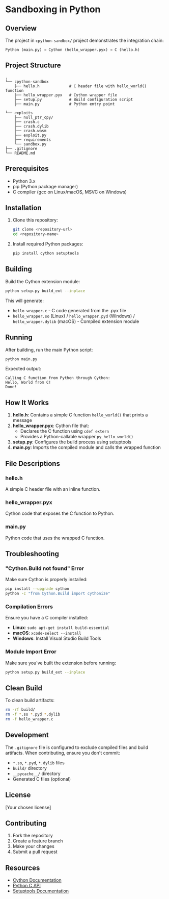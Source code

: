 # Sandboxing in Python


## Overview

The project in `cpython-sandbox/` project demonstrates the integration chain:
```
Python (main.py) → Cython (hello_wrapper.pyx) → C (hello.h)
```

## Project Structure

```
.
└── cpython-sandbox
    ├── hello.h             # C header file with hello_world() function
    ├── hello_wrapper.pyx   # Cython wrapper file
    ├── setup.py            # Build configuration script
    ├── main.py             # Python entry point

└── exploits
    ├── null_ptr_cpy/
    ├── crash.c            
    ├── crash.dylib        
    ├── crash.wasm         
    ├── exploit.py         
    ├── requirements       
    └── sandbox.py     
├── .gitignore              
└── README.md
```

## Prerequisites

- Python 3.x
- pip (Python package manager)
- C compiler (gcc on Linux/macOS, MSVC on Windows)

## Installation

1. Clone this repository:
   ```bash
   git clone <repository-url>
   cd <repository-name>
   ```

2. Install required Python packages:
   ```bash
   pip install cython setuptools
   ```

## Building

Build the Cython extension module:

```bash
python setup.py build_ext --inplace
```

This will generate:
- `hello_wrapper.c` - C code generated from the .pyx file
- `hello_wrapper.so` (Linux) / `hello_wrapper.pyd` (Windows) / `hello_wrapper.dylib` (macOS) - Compiled extension module

## Running

After building, run the main Python script:

```bash
python main.py
```

Expected output:
```
Calling C function from Python through Cython:
Hello, World from C!
Done!
```

## How It Works

1. **hello.h**: Contains a simple C function `hello_world()` that prints a message
2. **hello_wrapper.pyx**: Cython file that:
   - Declares the C function using `cdef extern`
   - Provides a Python-callable wrapper `py_hello_world()`
3. **setup.py**: Configures the build process using setuptools
4. **main.py**: Imports the compiled module and calls the wrapped function

## File Descriptions

### hello.h
A simple C header file with an inline function.

### hello_wrapper.pyx
Cython code that exposes the C function to Python.

### main.py
Python code that uses the wrapped C function.

## Troubleshooting

### "Cython.Build not found" Error
Make sure Cython is properly installed:
```bash
pip install --upgrade cython
python -c "from Cython.Build import cythonize"
```

### Compilation Errors
Ensure you have a C compiler installed:
- **Linux**: `sudo apt-get install build-essential`
- **macOS**: `xcode-select --install`
- **Windows**: Install Visual Studio Build Tools

### Module Import Error
Make sure you've built the extension before running:
```bash
python setup.py build_ext --inplace
```

## Clean Build

To clean build artifacts:
```bash
rm -rf build/
rm -f *.so *.pyd *.dylib
rm -f hello_wrapper.c
```

## Development

The `.gitignore` file is configured to exclude compiled files and build artifacts. When contributing, ensure you don't commit:
- `*.so`, `*.pyd`, `*.dylib` files
- `build/` directory
- `__pycache__/` directory
- Generated C files (optional)

## License

[Your chosen license]

## Contributing

1. Fork the repository
2. Create a feature branch
3. Make your changes
4. Submit a pull request

## Resources

- [Cython Documentation](https://cython.readthedocs.io/)
- [Python C API](https://docs.python.org/3/c-api/)
- [Setuptools Documentation](https://setuptools.pypa.io/)
